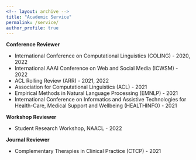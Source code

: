 ```yaml
---
<!-- layout: archive -->
title: "Academic Service"
permalink: /service/
author_profile: true
---
```


**Conference Reviewer**
* International Conference on Computational Linguistics (COLING) - 2020, 2022
* International AAAI Conference on Web and Social Media (ICWSM) - 2022 
* ACL Rolling Review (ARR) - 2021, 2022
* Association for Computational Linguistics (ACL) - 2021
* Empirical Methods in Natural Language Processing (EMNLP) - 2021
* International Conference on Informatics and Assistive Technologies for Health-Care, Medical Support and Wellbeing (HEALTHINFO) - 2021

**Workshop Reviewer**
* Student Research Workshop, NAACL - 2022

**Journal Reviewer**
* Complementary Therapies in Clinical Practice (CTCP) - 2021

<!-- **Program Committee Member - Conference Reviewer**
* ICWSM 2022
* ACL Rolling Review (ARR) 2022
* EMNLP 2021
* ACL 2021
* HEALTHINFO 2021 
* COLING 2020

**Journal Reviewer**
* Complementary Therapies in Clinical Practice (CTCP), 2021 -->
